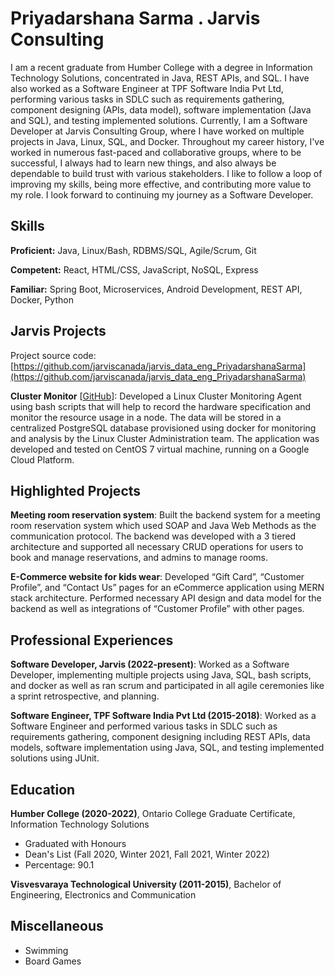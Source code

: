 # Priyadarshana Sarma . Jarvis Consulting

I am a recent graduate from Humber College with a degree in Information Technology Solutions, concentrated in Java, REST APIs, and SQL. I have also worked as a Software Engineer at TPF Software India Pvt Ltd, performing various tasks in SDLC such as requirements gathering, component designing (APIs, data model), software implementation (Java and SQL), and testing implemented solutions. Currently, I am a Software Developer at Jarvis Consulting Group, where I have worked on multiple projects in Java, Linux, SQL, and Docker. Throughout my career history, I've worked in numerous fast-paced and collaborative groups, where to be successful, I always had to learn new things, and also always be dependable to build trust with various stakeholders. I like to follow a loop of improving my skills, being more effective, and contributing more value to my role. I look forward to continuing my journey as a Software Developer.

## Skills

**Proficient:** Java, Linux/Bash, RDBMS/SQL, Agile/Scrum, Git

**Competent:** React, HTML/CSS, JavaScript, NoSQL, Express

**Familiar:** Spring Boot, Microservices, Android Development, REST API, Docker, Python

## Jarvis Projects

Project source code: [https://github.com/jarviscanada/jarvis_data_eng_PriyadarshanaSarma](https://github.com/jarviscanada/jarvis_data_eng_PriyadarshanaSarma)


**Cluster Monitor** [[GitHub](https://github.com/jarviscanada/jarvis_data_eng_PriyadarshanaSarma/tree/master/linux_sql)]: Developed a Linux Cluster Monitoring Agent using bash scripts that will help to record the hardware specification and monitor the resource usage in a node. The data will be stored in a centralized PostgreSQL database provisioned using docker for monitoring and analysis by the Linux Cluster Administration team. The application was developed and tested on CentOS 7 virtual machine, running on a Google Cloud Platform.


## Highlighted Projects
**Meeting room reservation system**: Built the backend system for a meeting room reservation system which used SOAP and Java Web Methods as the communication protocol. The backend was developed with a 3 tiered architecture and supported all necessary CRUD operations for users to book and manage reservations, and admins to manage rooms.

**E-Commerce website for kids wear**: Developed “Gift Card”, “Customer Profile”, and “Contact Us” pages for an eCommerce application using MERN stack architecture. Performed necessary API design and data model for the backend as well as integrations of “Customer Profile” with other pages.


## Professional Experiences

**Software Developer, Jarvis (2022-present)**: Worked as a Software Developer, implementing multiple projects using Java, SQL, bash scripts, and docker as well as ran scrum and participated in all agile ceremonies like a sprint retrospective, and planning.

**Software Engineer, TPF Software India Pvt Ltd (2015-2018)**: Worked as a Software Engineer and performed various tasks in SDLC such as requirements gathering, component designing including REST APIs, data models, software implementation using Java, SQL, and testing implemented solutions using JUnit.


## Education
**Humber College (2020-2022)**, Ontario College Graduate Certificate, Information Technology Solutions
- Graduated with Honours
- Dean's List (Fall 2020, Winter 2021, Fall 2021, Winter 2022)
- Percentage: 90.1

**Visvesvaraya Technological University (2011-2015)**, Bachelor of Engineering, Electronics and Communication


## Miscellaneous
- Swimming
- Board Games